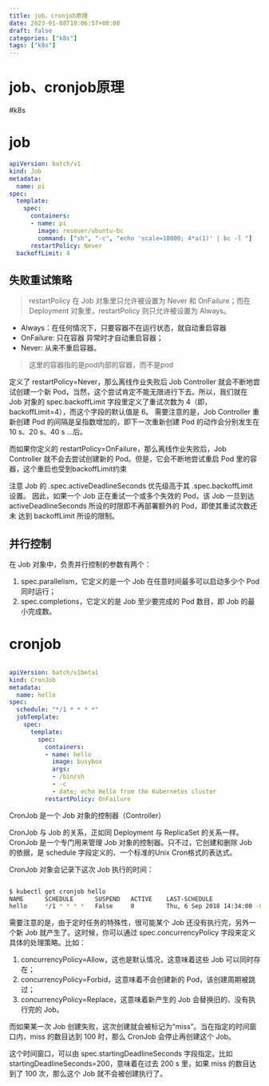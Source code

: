 ```yaml
---
title: job、cronjob原理
date: 2023-01-08T18:06:57+08:00
draft: false
categories: ["k8s"]
tags: ["k8s"]
---
```


# job、cronjob原理
#k8s

# job
```yaml
apiVersion: batch/v1
kind: Job
metadata:
  name: pi
spec:
  template:
    spec:
      containers:
      - name: pi
        image: resouer/ubuntu-bc 
        command: ["sh", "-c", "echo 'scale=10000; 4*a(1)' | bc -l "]
      restartPolicy: Never
  backoffLimit: 4
```


## 失败重试策略
> restartPolicy 在 Job 对象里只允许被设置为 Never 和 OnFailure；而在 Deployment 对象里，restartPolicy 则只允许被设置为 Always。

- Always：在任何情况下，只要容器不在运行状态，就自动重启容器
- OnFailure: 只在容器 异常时才自动重启容器；
- Never: 从来不重启容器。
> 这里的容器指的是pod内部的容器，而不是pod

定义了 restartPolicy=Never，那么离线作业失败后 Job Controller 就会不断地尝试创建一个新 Pod，当然，这个尝试肯定不能无限进行下去。所以，我们就在 Job 对象的 spec.backoffLimit 字段里定义了重试次数为 4（即，backoffLimit=4），而这个字段的默认值是 6。
需要注意的是，Job Controller 重新创建 Pod 的间隔是呈指数增加的，即下一次重新创建 Pod 的动作会分别发生在 10 s、20 s、40 s …后。

而如果你定义的 restartPolicy=OnFailure，那么离线作业失败后，Job Controller 就不会去尝试创建新的 Pod。但是，它会不断地尝试重启 Pod 里的容器，这个重启也受到backoffLimit约束

注意 Job 的 .spec.activeDeadlineSeconds 优先级高于其 .spec.backoffLimit 设置。 因此，如果一个 Job 正在重试一个或多个失效的 Pod，该 Job 一旦到达 activeDeadlineSeconds 所设的时限即不再部署额外的 Pod，即使其重试次数还未 达到 backoffLimit 所设的限制。

## 并行控制
在 Job 对象中，负责并行控制的参数有两个：
1. spec.parallelism，它定义的是一个 Job 在任意时间最多可以启动多少个 Pod 同时运行；
2. spec.completions，它定义的是 Job 至少要完成的 Pod 数目，即 Job 的最小完成数。

# cronjob
```yaml

apiVersion: batch/v1beta1
kind: CronJob
metadata:
  name: hello
spec:
  schedule: "*/1 * * * *"
  jobTemplate:
    spec:
      template:
        spec:
          containers:
          - name: hello
            image: busybox
            args:
            - /bin/sh
            - -c
            - date; echo Hello from the Kubernetes cluster
          restartPolicy: OnFailure
```

CronJob 是一个 Job 对象的控制器（Controller）

CronJob 与 Job 的关系，正如同 Deployment 与 ReplicaSet 的关系一样。CronJob 是一个专门用来管理 Job 对象的控制器。只不过，它创建和删除 Job 的依据，是 schedule 字段定义的、一个标准的Unix Cron格式的表达式。

CronJob 对象会记录下这次 Job 执行的时间：
```sh

$ kubectl get cronjob hello
NAME      SCHEDULE      SUSPEND   ACTIVE    LAST-SCHEDULE
hello     */1 * * * *   False     0         Thu, 6 Sep 2018 14:34:00 -070
```

需要注意的是，由于定时任务的特殊性，很可能某个 Job 还没有执行完，另外一个新 Job 就产生了。这时候，你可以通过 spec.concurrencyPolicy 字段来定义具体的处理策略。比如：
1. concurrencyPolicy=Allow，这也是默认情况，这意味着这些 Job 可以同时存在；
2. concurrencyPolicy=Forbid，这意味着不会创建新的 Pod，该创建周期被跳过；
3. concurrencyPolicy=Replace，这意味着新产生的 Job 会替换旧的、没有执行完的 Job。

而如果某一次 Job 创建失败，这次创建就会被标记为“miss”。当在指定的时间窗口内，miss 的数目达到 100 时，那么 CronJob 会停止再创建这个 Job。

这个时间窗口，可以由 spec.startingDeadlineSeconds 字段指定。比如 startingDeadlineSeconds=200，意味着在过去 200 s 里，如果 miss 的数目达到了 100 次，那么这个 Job 就不会被创建执行了。






